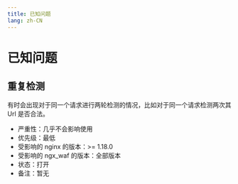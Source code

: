 ```yaml
---
title: 已知问题
lang: zh-CN
---
```


# 已知问题

## 重复检测

有时会出现对于同一个请求进行两轮检测的情况，比如对于同一个请求检测两次其 Url 是否合法。

* 严重性：几乎不会影响使用
* 优先级：最低
* 受影响的 nginx 的版本：>= 1.18.0
* 受影响的 ngx_waf 的版本：全部版本
* 状态：打开
* 备注：暂无